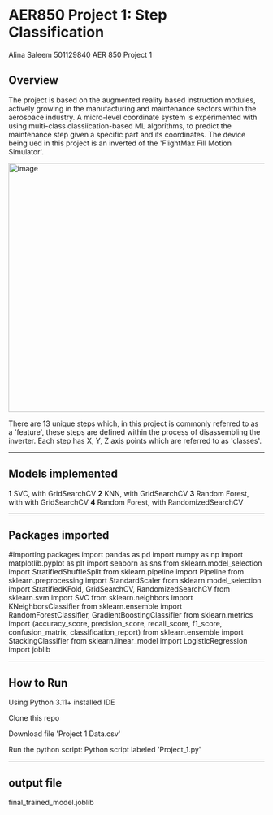 # AER850 Project 1: Step Classification

Alina Saleem
501129840
AER 850
Project 1

## Overview
The project is based on the augmented reality based instruction modules, actively growing in the manufacturing and maintenance sectors within the aerospace industry. A micro-level coordinate system is experimented with using multi-class classiication-based ML algorithms, to predict the maintenance step given a specific part and its coordinates. The device being ued in this project is an inverted of the 'FlightMax Fill Motion Simulator'.

<img width="630" height="490" alt="image" src="https://github.com/user-attachments/assets/19eadc3a-5034-4435-a2f1-ac2215068e42" />

There are 13 unique steps which, in this project is commonly referred to as a 'feature', these steps are defined within the process of disassembling the inverter. Each step has X, Y, Z axis points which are referred to as 'classes'. 

--- 
## Models implemented

**1** SVC, with GridSearchCV
**2** KNN, with GridSearchCV
**3** Random Forest, with with GridSearchCV
**4** Random Forest, with RandomizedSearchCV

---
## Packages imported
#importing packages
import pandas as pd
import numpy as np
import matplotlib.pyplot as plt
import seaborn as sns
from sklearn.model_selection import StratifiedShuffleSplit
from sklearn.pipeline import Pipeline
from sklearn.preprocessing import StandardScaler
from sklearn.model_selection import StratifiedKFold, GridSearchCV, RandomizedSearchCV
from sklearn.svm import SVC
from sklearn.neighbors import KNeighborsClassifier
from sklearn.ensemble import RandomForestClassifier, GradientBoostingClassifier
from sklearn.metrics import (accuracy_score, precision_score, recall_score, f1_score, confusion_matrix, classification_report)
from sklearn.ensemble import StackingClassifier
from sklearn.linear_model import LogisticRegression
import joblib

---
## How to Run

Using Python 3.11+ installed 
IDE

Clone this repo

Download file 'Project 1 Data.csv'

Run the python script:
Python script labeled 'Project_1.py'

---
## output file

final_trained_model.joblib

